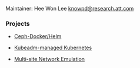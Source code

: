 Maintainer: Hee Won Lee <knowpd@research.att.com>  

### Projects

- [Ceph-Docker/Helm](./sds/ceph-docker/examples/helm)

- [Kubeadm-managed Kubernetes](./sds/install-kubeadm)

- [Multi-site Network Emulation](./multisite-netemu)
